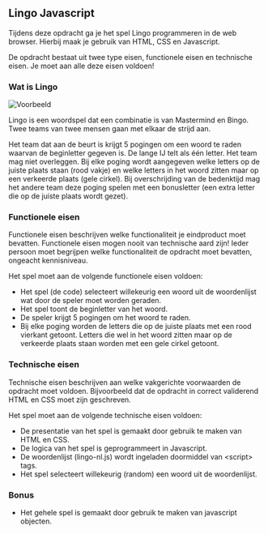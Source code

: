 ## Lingo Javascript
Tijdens deze opdracht ga je het spel Lingo programmeren in de web browser. Hierbij maak je gebruik van HTML, CSS en Javascript.

De opdracht bestaat uit twee type eisen, functionele eisen en technische eisen. Je moet aan alle deze eisen voldoen!

### Wat is Lingo

![Voorbeeld](http://cdn.nldebaar-parotas.savviihq.com/wp-content/uploads/2013/03/Screen-Shot-2013-03-11-at-7.01.34-PM.png)

Lingo is een woordspel dat een combinatie is van Mastermind en Bingo. Twee teams van twee mensen gaan met elkaar de strijd aan.

Het team dat aan de beurt is krijgt 5 pogingen om een woord te raden waarvan de beginletter gegeven is. De lange Ĳ telt als één letter. Het team mag niet overleggen. Bij elke poging wordt aangegeven welke letters op de juiste plaats staan (rood vakje) en welke letters in het woord zitten maar op een verkeerde plaats (gele cirkel). Bij overschrijding van de bedenktijd mag het andere team deze poging spelen met een bonusletter (een extra letter die op de juiste plaats wordt gezet).

### Functionele eisen
Functionele eisen beschrijven welke functionaliteit je eindproduct moet bevatten. Functionele eisen mogen nooit van technische aard zijn! Ieder persoon moet begrijpen welke functionaliteit de opdracht moet bevatten, ongeacht kennisniveau.

Het spel moet aan de volgende functionele eisen voldoen:
* Het spel (de code) selecteert willekeurig een woord uit de woordenlijst wat door de speler moet worden geraden.
* Het spel toont de beginletter van het woord.
* De speler krijgt 5 pogingen om het woord te raden.
* Bij elke poging worden de letters die op de juiste plaats met een rood vierkant getoont. Letters die wel in het woord zitten maar op de verkeerde plaats staan worden met een gele cirkel getoont.

### Technische eisen
Technische eisen beschrijven aan welke vakgerichte voorwaarden de opdracht moet voldoen. Bijvoorbeeld dat de opdracht in correct validerend HTML en CSS moet zijn geschreven. 

Het spel moet aan de volgende technische eisen voldoen:
* De presentatie van het spel is gemaakt door gebruik te maken van HTML en CSS.
* De logica van het spel is geprogrammeert in Javascript.
* De woordenlijst (lingo-nl.js) wordt ingeladen doormiddel van \<script\> tags.
* Het spel selecteert willekeurig (random) een woord uit de woordenlijst. 

### Bonus
* Het gehele spel is gemaakt door gebruik te maken van javascript objecten.
